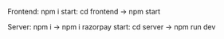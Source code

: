 Frontend: npm i
start: cd frontend -> npm start

Server: npm i -> npm i razorpay
start: cd server -> npm run dev
